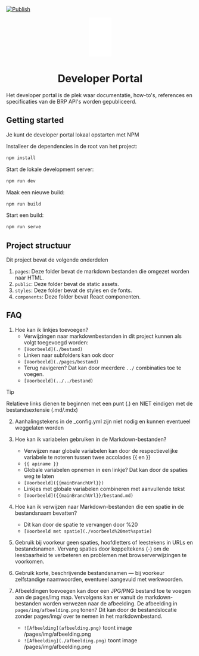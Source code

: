 [![Publish](https://github.com/BRP-API/devportal/actions/workflows/deploy.yml/badge.svg?branch=main)](https://github.com/BRP-API/devportal/actions/workflows/deploy.yml)

<p align="center">
  <a href="https://brp-api.github.io/devportal">
    <img alt="Devportal" src="https://raw.githubusercontent.com/BRP-API/devportal/refs/heads/main/public/logo.svg" width="60" />
  </a>
</p>
<h1 align="center">
  Developer Portal
</h1>

Het developer portal is de plek waar documentatie, how-to's, references en specificaties van de BRP API's worden gepubliceerd.

## Getting started
Je kunt de developer portal lokaal opstarten met NPM

Installeer de dependencies in de root van het project:
```bash
npm install
```

Start de lokale development server:
```bash
npm run dev
```

Maak een nieuwe build:
```bash
npm run build
```

Start een build:
```bash
npm run serve
```

## Project structuur

Dit project bevat de volgende onderdelen
  1. `pages`: Deze folder bevat de markdown bestanden die omgezet worden naar HTML.
  2. `public`: Deze folder bevat de static assets.
  3. `styles`: Deze folder bevat de styles en de fonts.
  4. `components`: Deze folder bevat React componenten.
  
## FAQ

1. Hoe kan ik linkjes toevoegen?
   - Verwijzingen naar markdownbestanden in dit project kunnen als volgt toegevoegd worden:
   - `[Voorbeeld](./bestand)`
   - Linken naar subfolders kan ook door
   - `[Voorbeeld](./pages/bestand)`
   - Terug navigeren? Dat kan door meerdere `../` combinaties toe te voegen.
   - `[Voorbeeld](../../bestand)`

> [!Tip]  
> Relatieve links dienen te beginnen met een punt (.) en NIET eindigen met de bestandsextensie (.md/.mdx)

2. Aanhalingstekens in de _config.yml zijn niet nodig en kunnen eventueel weggelaten worden
   
3. Hoe kan ik variabelen gebruiken in de Markdown-bestanden?
   - Verwijzen naar globale variabelen kan door de respectievelijke variabele te noteren tussen twee accolades {{ en }}
   - `{{ apiname }}`
   - Globale variabelen opnemen in een linkje? Dat kan door de spaties weg te laten
   - `[Voorbeeld]({{mainBranchUrl}})`
   - Linkjes met globale variabelen combineren met aanvullende tekst
   - `[Voorbeeld]({{mainBranchUrl}}/bestand.md)`

4. Hoe kan ik verwijzen naar Markdown-bestanden die een spatie in de bestandsnaam bevatten?
   - Dit kan door de spatie te vervangen door %20
   - `[Voorbeeld met spatie](./voorbeeld%20met%spatie)`
  
5. Gebruik bij voorkeur geen spaties, hoofdletters of leestekens in URLs en bestandsnamen. Vervang spaties door koppeltekens (-) om de leesbaarheid te verbeteren en problemen met browserverwijzingen te voorkomen.

6. Gebruik korte, beschrijvende bestandsnamen — bij voorkeur zelfstandige naamwoorden, eventueel aangevuld met werkwoorden.

7. Afbeeldingen toevoegen kan door een JPG/PNG bestand toe te voegen aan de pages/img map. Vervolgens kan er vanuit de markdown-bestanden worden verwezen naar de afbeelding. 
De afbeelding in `pages/img/afbeelding.png` tonen? Dit kan door de bestandslocatie zonder pages/img/ over te nemen in het markdownbestand. 
    - `![Afbeelding](afbeelding.png)`  toont image /pages/img/afbeelding.png
    - `![Afbeelding](./afbeelding.png)`  toont image /pages/img/afbeelding.png